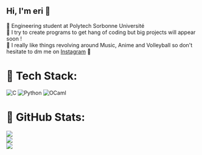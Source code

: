 ## Hi, I'm eri 🍉

🍏 Engineering student at Polytech Sorbonne Université<br/>
🍅 I try to create programs to get hang of coding but big projects will appear soon !<br/>
🪷 I really like things revolving around Music, Anime and Volleyball so don't hesitate to dm me on  [Instagram](https://www.instagram.com/mysteriri2/) 🍊<br/>

# 🍓 Tech Stack:
![C](https://img.shields.io/badge/c-%2300599C.svg?style=for-the-badge&logo=c&logoColor=white) ![Python](https://img.shields.io/badge/python-3670A0?style=for-the-badge&logo=python&logoColor=ffdd54) ![OCaml](https://img.shields.io/badge/OCaml-%23E98407.svg?style=for-the-badge&logo=ocaml&logoColor=white)
# 🥭 GitHub Stats:
![](https://github-readme-stats.vercel.app/api?username=mytseriri&theme=material-palenight&hide_border=true&include_all_commits=false&count_private=false)<br/>
![](https://nirzak-streak-stats.vercel.app/?user=mytseriri&theme=material-palenight&hide_border=true)<br/>
![](https://github-readme-stats.vercel.app/api/top-langs/?username=mytseriri&theme=material-palenight&hide_border=true&include_all_commits=false&count_private=false&layout=compact)

<!-- Proudly created with GPRM ( https://gprm.itsvg.in ) -->
